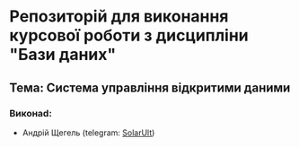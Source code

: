 # Репозиторій для виконання курсової роботи з дисципліни "Бази даних"

## Тема: Система управління відкритими даними

### Виконаd:

* Андрій Щегель (telegram: [SolarUlt](https://t.me/SolarUlt))
